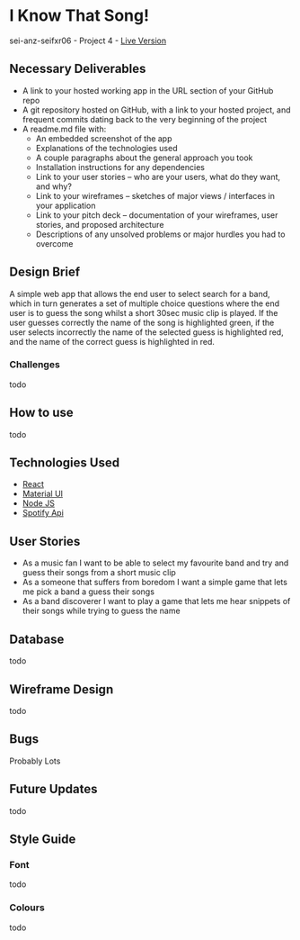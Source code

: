 # I Know That Song!

sei-anz-seifxr06 - Project 4 - [Live Version](tba)

## Necessary Deliverables
- A link to your hosted working app in the URL section of your GitHub repo
- A git repository hosted on GitHub, with a link to your hosted project, and frequent commits dating back to the very beginning of the project
- A readme.md file with:
    - An embedded screenshot of the app
    - Explanations of the technologies used
    - A couple paragraphs about the general approach you took
    - Installation instructions for any dependencies
    - Link to your user stories – who are your users, what do they want, and why?
    - Link to your wireframes – sketches of major views / interfaces in your application
    - Link to your pitch deck – documentation of your wireframes, user stories, and proposed architecture
    - Descriptions of any unsolved problems or major hurdles you had to overcome


## Design Brief

A simple web app that allows the end user to select search for a band, which in turn generates a set of multiple choice questions where the end user is to guess the song whilst a short 30sec music clip is played. If the user guesses correctly the name of the song is highlighted green, if the user selects incorrectly the name of the selected guess is highlighted red, and the name of the correct guess is highlighted in red. 

### Challenges

todo

## How to use

todo

## Technologies Used

- [React](https://reactjs.org/)
- [Material UI](https://mui.com/)
- [Node JS](https://nodejs.org/en/)
- [Spotify Api](https://developer.spotify.com/)


## User Stories

- As a music fan I want to be able to select my favourite band and try and guess their songs from a short music clip
- As a someone that suffers from boredom I want a simple game that lets me pick a band a guess their songs
- As a band discoverer I want to play a game that lets me hear snippets of their songs while trying to guess the name

## Database
 
todo

## Wireframe Design

todo

## Bugs

Probably Lots

## Future Updates

todo

## Style Guide

### Font
todo

### Colours

todo



